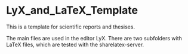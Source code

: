 # LyX_and_LaTeX_Template

This is a template for scientific reports and thesises.

The main files are used in the editor LyX. 
There are two subfolders with LaTeX files, which are tested with the 
sharelatex-server.